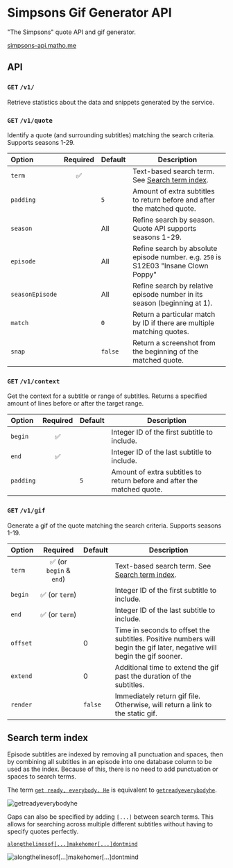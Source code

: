# Simpsons Gif Generator API

"The Simpsons" quote API and gif generator.

[simpsons-api.matho.me](https://simpsons-api.matho.me/gif?term=ohyoubetterbelievethatsapaddlin)

## API

### `GET` `/v1/`

Retrieve statistics about the data and snippets generated by the service.

### `GET` `/v1/quote`

Identify a quote (and surrounding subtitles) matching the search criteria. Supports seasons 1-29.

| Option | Required | Default | Description |
| :--- | :---: | --- | --- |
| `term` | ✅ | | Text-based search term. See [Search term index](#Search_term_index). |
| `padding` | | `5` | Amount of extra subtitles to return before and after the matched quote. |
| `season` | | All | Refine search by season. Quote API supports seasons 1-29. |
| `episode` | | All | Refine search by absolute episode number. e.g. `250` is S12E03 "Insane Clown Poppy" |
| `seasonEpisode` | | All | Refine search by relative episode number in its season (beginning at 1). |
| `match` | | `0` | Return a particular match by ID if there are multiple matching quotes. |
| `snap` | | `false` | Return a screenshot from the beginning of the matched quote. |

### `GET` `/v1/context`

Get the context for a subtitle or range of subtitles. Returns a specified amount of lines before or after the target range.

| Option | Required | Default | Description |
| :--- | :---: | --- | --- |
| `begin` | ✅ | | Integer ID of the first subtitle to include. |
| `end` | ✅ | | Integer ID of the last subtitle to include. |
| `padding` | | `5` | Amount of extra subtitles to return before and after the matched quote. |

### `GET` `/v1/gif`

Generate a gif of the quote matching the search criteria. Supports seasons 1-19.

| Option | Required | Default | Description |
| :--- | :---: | --- | --- |
| `term` | ✅ (or `begin` & `end`) | | Text-based search term. See [Search term index](#Search_term_index). |
| `begin` | ✅ (or `term`) | | Integer ID of the first subtitle to include. |
| `end` | ✅ (or `term`) | | Integer ID of the last subtitle to include. |
| `offset` | | 0 | Time in seconds to offset the subtitles. Positive numbers will begin the gif later, negative will begin the gif sooner. |
| `extend` | | 0 | Additional time to extend the gif past the duration of the subtitles. |
| `render` | | `false` | Immediately return gif file. Otherwise, will return a link to the static gif. |

## Search term index

Episode subtitles are indexed by removing all punctuation and spaces, then by combining all subtitles in an episode into one database column to be used as the index. Because of this, there is no need to add punctuation or spaces to search terms. 

The term [`get ready, everybody. He`](`https://simpsons-api.matho.me/gif?term=get%20ready,%20everybody.%20He`) is equivalent to [`getreadyeverybodyhe`](https://simpsons-api.matho.me/gif?term=getreadyeverybodyhe).

![getreadyeverybodyhe](https://simpsons-api.matho.me/gifs/b104705e104706.gif)

Gaps can also be specified by adding `[...]` between search terms. This allows for searching across multiple different subtitles without having to specify quotes perfectly.

[`alongthelinesof[...]makehomer[...]dontmind`](https://simpsons-api.matho.me/gif?term=alongthelinesof%5B...%5Dmakehomer%5B...%5Ddontmind)

![alongthelinesof[...]makehomer[...]dontmind](https://simpsons-api.matho.me/gifs/b51637e51640.gif)
